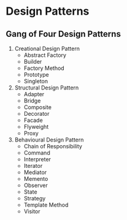 # **Design Patterns**

## **Gang of Four Design Patterns**

1. Creational Design Pattern
    - Abstract Factory
    - Builder
    - Factory Method
    - Prototype
    - Singleton
2. Structural Design Pattern
    - Adapter
    - Bridge
    - Composite
    - Decorator
    - Facade
    - Flyweight
    - Proxy
3. Behavioural Design Pattern
    - Chain of Responsibility
    - Command
    - Interpreter
    - Iterator
    - Mediator
    - Memento
    - Observer
    - State
    - Strategy
    - Template Method
    - Visitor